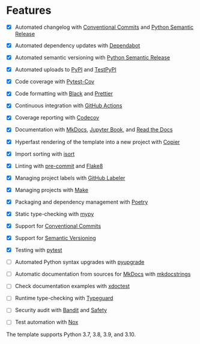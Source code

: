 # Features

- [x] Automated changelog with [Conventional Commits] and [Python Semantic Release]
- [x] Automated dependency updates with [Dependabot]
- [x] Automated semantic versioning with [Python Semantic Release]
- [x] Automated uploads to [PyPI] and [TestPyPI]
- [x] Code coverage with [Pytest-Cov]
- [x] Code formatting with [Black] and [Prettier]
- [x] Continuous integration with [GitHub Actions]
- [x] Coverage reporting with [Codecov]
- [x] Documentation with [MkDocs], [Jupyter Book], and [Read the Docs]
- [x] Hyperfast rendering of the template into a new project with [Copier]
- [x] Import sorting with [isort]
- [x] Linting with [pre-commit] and [Flake8]
- [x] Managing project labels with [GitHub Labeler]
- [x] Managing projects with [Make]
- [x] Packaging and dependency management with [Poetry]
- [x] Static type-checking with [mypy]
- [x] Support for [Conventional Commits]
- [x] Support for [Semantic Versioning]
- [x] Testing with [pytest]

- [ ] Automated Python syntax upgrades with [pyupgrade]
- [ ] Automatic documentation from sources for [MkDocs] with [mkdocstrings]
- [ ] Check documentation examples with [xdoctest]
- [ ] Runtime type-checking with [Typeguard]
- [ ] Security audit with [Bandit] and [Safety]
- [ ] Test automation with [Nox]

The template supports Python 3.7, 3.8, 3.9, and 3.10.

[bandit]: https://github.com/PyCQA/bandit
[black]: https://github.com/psf/black
[click]: https://click.palletsprojects.com/
[codecov]: https://codecov.io/
[conventional commits]: https://conventionalcommits.org
[conventional release labels]: https://github.com/marketplace/actions/conventional-release-labels
[copier]: https://copier.readthedocs.io
[coverage.py]: https://coverage.readthedocs.io/
[dependabot]: https://dependabot.com/
[flake8]: http://flake8.pycqa.org
[github actions]: https://github.com/features/actions
[github labeler]: https://github.com/marketplace/actions/github-labeler
[isort]: https://pycqa.github.io/isort/
[jupyter book]: https://jupyterbook.org
[make]: https://www.gnu.org/software/make/
[mkdocs]: https://www.mkdocs.org
[mkdocstrings]: https://mkdocstrings.github.io
[mypy]: http://mypy-lang.org/
[myst]: https://myst-parser.readthedocs.io/
[nox]: https://nox.thea.codes/
[poetry]: https://python-poetry.org/
[pre-commit]: https://pre-commit.com/
[prettier]: https://prettier.io/
[pypi]: https://pypi.org/
[pytest-cov]: https://pytest-cov.readthedocs.io/
[pytest]: https://docs.pytest.org/en/latest/
[python semantic release]: https://python-semantic-release.readthedocs.io/en/latest/
[pyupgrade]: https://github.com/asottile/pyupgrade
[read the docs]: https://readthedocs.org/
[release drafter]: https://github.com/release-drafter/release-drafter
[safety]: https://github.com/pyupio/safety
[semantic versioning]: https://semver.org
[testpypi]: https://test.pypi.org/
[typeguard]: https://github.com/agronholm/typeguard
[xdoctest]: https://github.com/Erotemic/xdoctest
